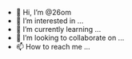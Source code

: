 - 👋 Hi, I’m @26om
- 👀 I’m interested in ...
- 🌱 I’m currently learning ...
- 💞️ I’m looking to collaborate on ...
- 📫 How to reach me ...

<!---
26om/26om is a ✨ special ✨ repository because its `README.md` (this file) appears on your GitHub profile.
You can click the Preview link to take a look at your changes.
--->
